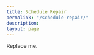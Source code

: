 ```yaml
---
title: Schedule Repair
permalink: "/schedule-repair/"
description: 
layout: page
---
```


Replace me.
